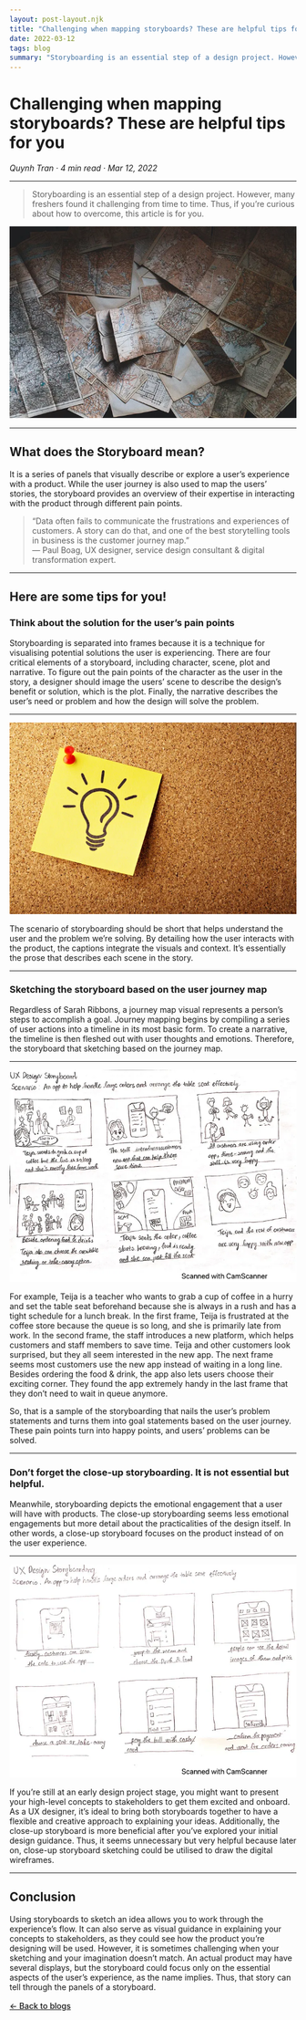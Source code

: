 ```yaml
---
layout: post-layout.njk
title: "Challenging when mapping storyboards? These are helpful tips for you"
date: 2022-03-12
tags: blog
summary: "Storyboarding is an essential step of a design project. However, many freshers found it challenging from time to time. Thus, if you’re curious about how to overcome, this article is for you."
---
```


# Challenging when mapping storyboards? These are helpful tips for you

*Quynh Tran · 4 min read · Mar 12, 2022*

<hr class="section-divider">

>Storyboarding is an essential step of a design project. However, many freshers found it challenging from time to time. Thus, if you’re curious about how to overcome, this article is for you.

![Photo by Andrew Neel on Unsplash](/assets/blog-5,%201.webp)

<hr class="section-divider">

## What does the Storyboard mean?

It is a series of panels that visually describe or explore a user’s experience with a product. While the user journey is also used to map the users’ stories, the storyboard provides an overview of their expertise in interacting with the product through different pain points.

> “Data often fails to communicate the frustrations and experiences of customers. A story can do that, and one of the best storytelling tools in business is the customer journey map.”  
> — Paul Boag, UX designer, service design consultant & digital transformation expert.

<hr class="section-divider">

## Here are some tips for you!

### Think about the solution for the user’s pain points

Storyboarding is separated into frames because it is a technique for visualising potential solutions the user is experiencing. There are four critical elements of a storyboard, including character, scene, plot and narrative. To figure out the pain points of the character as the user in the story, a designer should image the users’ scene to describe the design’s benefit or solution, which is the plot. Finally, the narrative describes the user’s need or problem and how the design will solve the problem.

<hr class="section-divider">

![Photo by AbsolutVision on Unsplash](/assets/blog-5,%202.webp)

The scenario of storyboarding should be short that helps understand the user and the problem we’re solving. By detailing how the user interacts with the product, the captions integrate the visuals and context. It’s essentially the prose that describes each scene in the story.

<hr class="section-divider">

### Sketching the storyboard based on the user journey map

Regardless of Sarah Ribbons, a journey map visual represents a person’s steps to accomplish a goal. Journey mapping begins by compiling a series of user actions into a timeline in its most basic form. To create a narrative, the timeline is then fleshed out with user thoughts and emotions. Therefore, the storyboard that sketching based on the journey map.

<hr class="section-divider">

![Storyboarding by Author](/assets/blog-5,%203.webp)

For example, Teija is a teacher who wants to grab a cup of coffee in a hurry and set the table seat beforehand because she is always in a rush and has a tight schedule for a lunch break. In the first frame, Teija is frustrated at the coffee store because the queue is so long, and she is primarily late from work. In the second frame, the staff introduces a new platform, which helps customers and staff members to save time. Teija and other customers look surprised, but they all seem interested in the new app. The next frame seems most customers use the new app instead of waiting in a long line. Besides ordering the food & drink, the app also lets users choose their exciting corner. They found the app extremely handy in the last frame that they don’t need to wait in queue anymore.

So, that is a sample of the storyboarding that nails the user’s problem statements and turns them into goal statements based on the user journey. These pain points turn into happy points, and users’ problems can be solved.

<hr class="section-divider">

### Don’t forget the close-up storyboarding. It is not essential but helpful.

Meanwhile, storyboarding depicts the emotional engagement that a user will have with products. The close-up storyboarding seems less emotional engagements but more detail about the practicalities of the design itself. In other words, a close-up storyboard focuses on the product instead of on the user experience.

<hr class="section-divider">

![Close-up Storyboarding by Author](/assets/blog-5,%204.webp)

If you’re still at an early design project stage, you might want to present your high-level concepts to stakeholders to get them excited and onboard. As a UX designer, it’s ideal to bring both storyboards together to have a flexible and creative approach to explaining your ideas. Additionally, the close-up storyboard is more beneficial after you’ve explored your initial design guidance. Thus, it seems unnecessary but very helpful because later on, close-up storyboard sketching could be utilised to draw the digital wireframes.

<hr class="section-divider">

## Conclusion

Using storyboards to sketch an idea allows you to work through the experience’s flow. It can also serve as visual guidance in explaining your concepts to stakeholders, as they could see how the product you’re designing will be used. However, it is sometimes challenging when your sketching and your imagination doesn’t match. An actual product may have several displays, but the storyboard could focus only on the essential aspects of the user’s experience, as the name implies. Thus, that story can tell through the panels of a storyboard.

<a href="/#blogs" style="color: var(--accentColor); font-weight: 500; text-decoration: underline; display: block; margin-top: 1rem;">&larr; Back to blogs</a>
